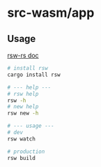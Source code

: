 # src-wasm/app

## Usage

[rsw-rs doc](https://github.com/lencx/rsw-rs)

```bash
# install rsw
cargo install rsw

# --- help ---
# rsw help
rsw -h
# new help
rsw new -h

# --- usage ---
# dev
rsw watch

# production
rsw build
```
